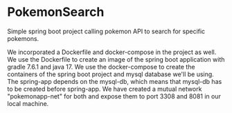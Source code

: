 # PokemonSearch
Simple spring boot project calling pokemon API to search for specific pokemons.

We incorporated a Dockerfile and docker-compose in the project as well.
We use the Dockerfile to create an image of the spring boot application with gradle 7.6.1 and java 17.
We use the docker-compose to create the containers of the spring boot project and mysql database we'll be using.
The spring-app depends on the mysql-db, which means that mysql-db has to be created before spring-app.
We have created a mutual network "pokemonapp-net" for both and expose them to port 3308 and 8081 in our local machine.
